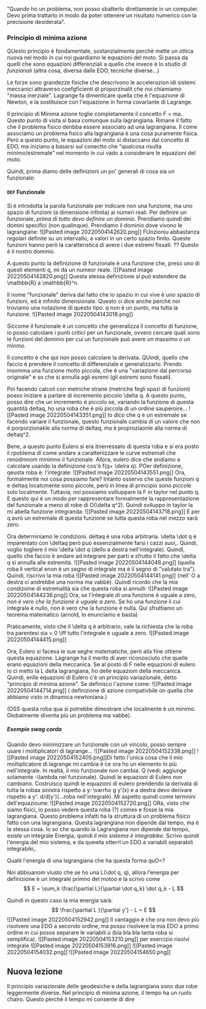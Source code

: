  "Quando ho un problema, non posso sbatterlo direttamente in un computer. Devo prima trattarlo in modo da poter ottenere un risultato numerico con la precisione desiderata".

### Principio di minima azione
QUesto principio è fondamentale, sostanzialmente perchè mette un ottica nuova nel modo in cui noi guardiamo le equazioni del moto. Si passa da quelli che sono equazioni differenziali a quello che invece è lo _studio di funzionali_ (altra cosa, diversa dalle EDO, tecniche diverse...)

Le forze sono grandezze fisiche che descrivono le accelerazion idi sistemi meccanici attraverso coefgficienti di proporzinalit che noi chiamiamo "massa inerziale". Lagrange fa dimenticare quella che è l'equazione di Newton, e la sostituisce con l'equazione in forma covariante di Lagrange.

Il principio di Minima azione toglie completamente il concetto F = ma.
Questo punto di vista si basa comunque sulla lagrangiana. Rimane il fatto che il problema fisico denbba essere associato ad una lagrangiana. Il come associamo un problema fisico alla lagrangiana è una cosa puramente fisica. Però a questo punto, le equazioni del moto si distaccano dal concetto di EDO, ma iniziano a basarsi sul conectto che "qualcosa risulta minimo/estremale" nel momento in cui vado a considerare le equazioni del moto.

Quindi, prima diamo delle definizioni un po' generali di cosa sia un funzionale:

#### `DEF` Funzionale
Si è introdotta la parola funzionale per indicare non una funzione, ma uno spazio di funzioni (a dimensione infinita) ai numeri reali.
Per definire un funzionale, _prima di tutto devo definire un dominio_. Prendiamo quindi dei domini specifici (non qualinque). Prendiamo il dominio dove vivono le lagrangiane:
![[Pasted image 20220504142620.png]]
FUnzioniu abbastanza regolari definite su un intervallo, a valori in un certo spazio finito.
Queste funzioni hanno però la caratteristica di avere i due estremi fissati.
??
Questo è il nostro dominio.

A questo punto la definizione di funzionale è una funzione che, preso uno di questi elementi q, mi da un numeor reale.
![[Pasted image 20220504142820.png]]
Questa stessa definizione si può estendere da \mathbb{R} a \mathbb{R}^n.

Il nome "funzionale" deriva dal fatto che lo spazio in cui vive è uno spazio di funzioni, ed è infinito dimensionale.
Questo ci dice anche perchè noi troviamo una notazione di questo tipo. q non è un punto, ma tutta la funzione.
![[Pasted image 20220504143018.png]]

Siccome il funzionale è un concetto che generalizza il concetto di funzione, io posso calcolare i punti critici per un funzionale, ovvero cercare quali sono le funzioni del dominio per cui un funzionale può avere un massimo o un minmo.

Il concetto è che qui non posso calcolare la derivata. QUindi, quello che faccio è prendere il concetto di differenziale e generalizzarlo. 
Prendo insomma una funzione molto piccola, che è una "variazione dal percorso originale" e so che si annulla agli esremi (gli estremi sono fissati).

Poi facendo calcoli con metriche strane (metriche fegli spazi di funzioni) posso iniziare a parlare di incremento piccolo  \delta q.
A questo punto, posso dire che un incremento è piccolo se, variando la funzione di questa quantità deltaq, ho una roba che è più piccola di un ordine sauperoire...
![[Pasted image 20220504143351.png]]
Io dico che q è un estremale se facendo variare il funzionale, questo funzionale cambia di un valore che non è porporzionakle  alla norma di deltaq, ma è proproziaonle alla norma di deltaq^2.

Bene, a questo punto Eulero si era itnerressato di questa roba e si era posto il rpoblema di come andare a caratteriizzare le curve estremali che renodmnom minimno il funzionale. 
Allora, eulero dice che andiamo a calcolare usando la definizione cos'è f(q+ \delra q). POer definizione, qeusta roba è:
l'integrale:
![[Pasted image 20220504143551.png]]
Ora, formalmente noi cosa possiamo fare? Intanto osservo che queste funzioni q e deltaq localcmente sono piccole, però in linea di principio sono piccole solo localmente.
Tuttavia, noi possiamo sviliuppare la F in taylor nel punto q. E questo qui è un modo per rappresentare formalmente la rappresentazione del funzionale a meno di robe di O(\delta q^2).
Quindi sviluppo in taylor la mi abella funzione integranda:
![[Pasted image 20220504143718.png]]
E per q avrò un estremale di questa funzione se tutta questa roba nel mezzo sarà zero.

Ora determiniamo le condizioni.
deltaq è una roba arbitraria. \delta \dot q è imparentato con \deltaq però può essenzialmente farsi i cazzi suoi,. Quindi, voglio togliere il mio \delta \dot q (dello a destra nell'integrale). Quindi, quello che faccio è andare ad integrare per parti e sfrutto il fatto che \delta q si annulla alle estremità.
![[Pasted image 20220504144048.png]]
(quella roba lì vertical enon è un segno di integrale ma è il segno di "valutato tra").
Quindi, riscrivo la mia roba
![[Pasted image 20220504144141.png]]
(nell' O a destra ci andrebbe una norma ma vabbè).
Quindi ricordo che la mia condizoine di estremalità sia che questa roba si annulli:
![[Pasted image 20220504144236.png]]
Ora, se l'integrale di una funzione è uguale a zero, _non è vero che la funzione è uguale a zero_. Se ho una funzione il cui integrale è nullo, non è vero che la funzione è nulla.
Qui sfruttiamo un teorema matematico (arnold, lo enunciamo e basta)

Praticamente, visto che il \delta q è arbitrario, vale la richiesta che la roba tra parentesi sia = 0 \iff tutto l'integrale è uguale a zero.
![[Pasted image 20220504144415.png]]

Ora, Eulero si faceva le sue seghe matematiche, però alla fine ottiene questa equazione. Lagrange ha il merito di aver riconosciuto che quelle erano equazioni della meccanica. Se al posto di F nelle equazioni di eulero io ci metto la L della lagrangiana, ho delle equazioni della meccanica.
Quindi, enlle equazioni di Eulero c'è un principio variazionale, detto "principio di minima azione". Se definisco l'azione come:
![[Pasted image 20220504144714.png]]
( definizione di azione compativbile on quella che abbiamo visto in dinamica newtoniana.)

(OSS questa roba qua si potrebbe dimostrare che localmente è un minimo. Globalmente diventa più un problema ma vabbè).

##### Esempio swag corda 
Quando devo minimizzare un funzionale con un vincolo, posso sempre usare i moltiplicatori di lagrange...
![[Pasted image 20220504152338.png]]
![[Pasted image 20220504152405.png]]Di fatto l'unica cosa che il mio moltiplicatore di lagrange mi cambia è ce ora ho un elemento in più nell'integrale. In realtà, il mio funzionale non cambia.
Q
(vedi: aggiunge solamente -\lambda nel funzionale).
Quindi le equazioni di Eulero non cambiano. Costruisco quindi le equazioni di eulero prendendo la derivata di tutta la robaa sinistra rispetto a y:
\varrho g y'(x)
e a destra devo derivare rispetto a y':
d/d(y')(...roba nell'integrale).
Mi aspetto quindi come termnini dell'equazioune:
![[Pasted image 20220504152720.png]]
ORa, visto che siamo fisici, io posso vedere questa roba (?) comes e fosse la mia lagrangiana.
Questo problema infatti ha la struttura di un problema fisico fatto con una lagrangiana. Questa lagrangiana non dipende dal tempo, ma è la stessa cosa.
Io so che quando la Lagrangiana non dipende dal tempo, esiste un integrale Energia, quindi _il mio sistema è integrabike_.
Scrivo quindi l'energia del mio sistema, e da quewta otterrl un EDO a variabili separabili integrabiki,.

Qualè l'energia di una lagrangiana che ha questa forma quO=?

Noi abbiuanom viusto che se ho una L(\dot q, q), allora l'energia per definizione è un integrale primno del motoo e la scrivo come
$$
E = \sum_k \frac{\partial L}{\partial \dot q_k} \dot q_k - L
$$

Quindi in questo caso la mia energia sarà:
$$
\frac{\partial L }{\partial y'} - L = E
$$
![[Pasted image 20220504152942.png]]
Il vantaggio è che ora non devo più risolvere una EDO a secondo ordine, ma posso risolvere la mia EDO a primo ordine in cui posos separare le variabili.ù
(bla bla bla tanta roba si semplifica).
![[Pasted image 20220504153210.png]]
per esercizio risolvi integrale
![[Pasted image 20220504153916.png]]
![[Pasted image 20220504154032.png]]
![[Pasted image 20220504154650.png]]

## Nuova lezione
Il principio variazionale delle geodesiche e della lagrangiana sono due robe leggermente diverse.
Nel principio di minima azione, il tempo ha un ruolo chairo. Questo perchè il tempo mi consente di dire 